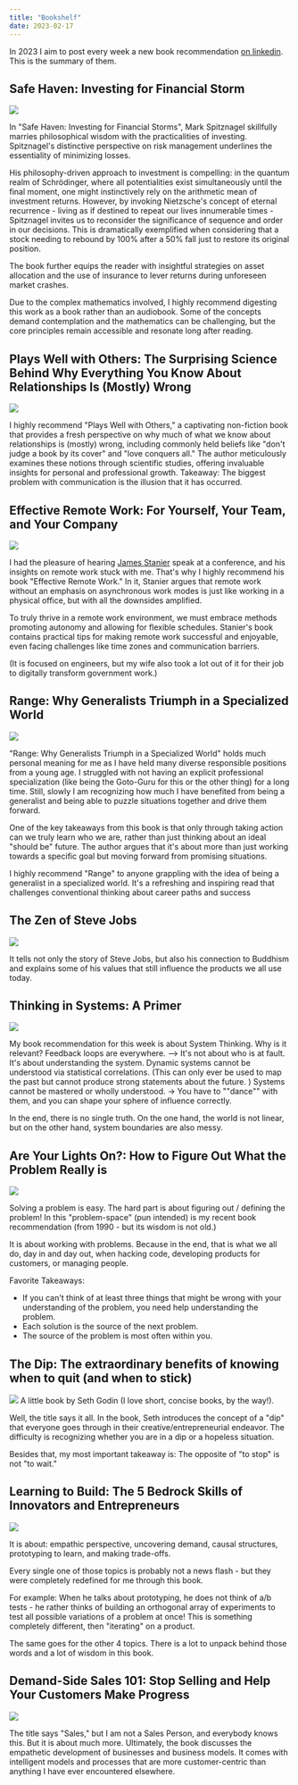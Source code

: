 ```yaml
---
title: "Bookshelf"
date: 2023-02-17
---
```


In 2023 I aim to post every week a new book recommendation [on linkedin](https://www.linkedin.com/in/klaus-breyer/). This is the summary of them.

## Safe Haven: Investing for Financial Storm

[![](haven.png#small)](https://amzn.to/3MWq38X "Buy it on Amazon")

In "Safe Haven: Investing for Financial Storms", Mark Spitznagel skillfully marries philosophical wisdom with the practicalities of investing. Spitznagel's distinctive perspective on risk management underlines the essentiality of minimizing losses.

His philosophy-driven approach to investment is compelling: in the quantum realm of Schrödinger, where all potentialities exist simultaneously until the final moment, one might instinctively rely on the arithmetic mean of investment returns. However, by invoking Nietzsche's concept of eternal recurrence - living as if destined to repeat our lives innumerable times - Spitznagel invites us to reconsider the significance of sequence and order in our decisions. This is dramatically exemplified when considering that a stock needing to rebound by 100% after a 50% fall just to restore its original position.

The book further equips the reader with insightful strategies on asset allocation and the use of insurance to lever returns during unforeseen market crashes.

Due to the complex mathematics involved, I highly recommend digesting this work as a book rather than an audiobook. Some of the concepts demand contemplation and the mathematics can be challenging, but the core principles remain accessible and resonate long after reading.

## Plays Well with Others: The Surprising Science Behind Why Everything You Know About Relationships Is (Mostly) Wrong

[![](plays.png#small)](https://amzn.to/3L0VDCo "Buy it on Amazon")

I highly recommend "Plays Well with Others," a captivating non-fiction book that provides a fresh perspective on why much of what we know about relationships is (mostly) wrong, including commonly held beliefs like "don't judge a book by its cover" and "love conquers all." The author meticulously examines these notions through scientific studies, offering invaluable insights for personal and professional growth.
Takeaway: The biggest problem with communication is the illusion that it has occurred.

## Effective Remote Work: For Yourself, Your Team, and Your Company

[![](remote.png#small)](https://amzn.to/3z5WxqO "Buy it on Amazon")

I had the pleasure of hearing [James Stanier](https://www.theengineeringmanager.com/) speak at a conference, and his insights on remote work stuck with me. That's why I highly recommend his book "Effective Remote Work." In it, Stanier argues that remote work without an emphasis on asynchronous work modes is just like working in a physical office, but with all the downsides amplified.

To truly thrive in a remote work environment, we must embrace methods promoting autonomy and allowing for flexible schedules. Stanier's book contains practical tips for making remote work successful and enjoyable, even facing challenges like time zones and communication barriers.

(It is focused on engineers, but my wife also took a lot out of it for their job to digitally transform government work.)

## Range: Why Generalists Triumph in a Specialized World

[![](range.png#small)](https://amzn.to/3LgttE7 "Buy it on Amazon")

"Range: Why Generalists Triumph in a Specialized World" holds much personal meaning for me as I have held many diverse responsible positions from a young age. I struggled with not having an explicit professional specialization (like being the Goto-Guru for this or the other thing) for a long time. Still, slowly I am recognizing how much I have benefited from being a generalist and being able to puzzle situations together and drive them forward.

One of the key takeaways from this book is that only through taking action can we truly learn who we are, rather than just thinking about an ideal "should be" future. The author argues that it's about more than just working towards a specific goal but moving forward from promising situations.

I highly recommend "Range" to anyone grappling with the idea of being a generalist in a specialized world. It's a refreshing and inspiring read that challenges conventional thinking about career paths and success

## The Zen of Steve Jobs

[![](jobs.png#small)](https://amzn.to/3ZChPaM "Buy it on Amazon")

It tells not only the story of Steve Jobs, but also his connection to Buddhism and explains some of his values that still influence the products we all use today.

## Thinking in Systems: A Primer

[![](systems.png#small)](https://amzn.to/3lZmQf0 "Buy it on Amazon")

My book recommendation for this week is about System Thinking.
Why is it relevant? Feedback loops are everywhere. --> It's not about who is at fault. It's about understanding the system.
Dynamic systems cannot be understood via statistical correlations. (This can only ever be used to map the past but cannot produce strong statements about the future. )
Systems cannot be mastered or wholly understood. -> You have to ""dance"" with them, and you can shape your sphere of influence correctly.

In the end, there is no single truth. On the one hand, the world is not linear, but on the other hand, system boundaries are also messy.

## Are Your Lights On?: How to Figure Out What the Problem Really is

[![](lights-on.png#small)](https://amzn.to/3Xn9g1Y "Buy it on Amazon")

Solving a problem is easy. The hard part is about figuring out / defining the problem!
In this "problem-space" (pun intended) is my recent book recommendation (from 1990 - but its wisdom is not old.)

It is about working with problems. Because in the end, that is what we all do, day in and day out, when hacking code, developing products for customers, or managing people.

Favorite Takeaways:

- If you can't think of at least three things that might be wrong with your understanding of the problem, you need help understanding the problem.
- Each solution is the source of the next problem.
- The source of the problem is most often within you.

## The Dip: The extraordinary benefits of knowing when to quit (and when to stick)

[![](dip.png#small)](https://amzn.to/40uteL1 "Buy it on Amazon")
A little book by Seth Godin (I love short, concise books, by the way!).

Well, the title says it all. In the book, Seth introduces the concept of a "dip" that everyone goes through in their creative/entrepreneurial endeavor. The difficulty is recognizing whether you are in a dip or a hopeless situation.

Besides that, my most important takeaway is: The opposite of "to stop" is not "to wait."

## Learning to Build: The 5 Bedrock Skills of Innovators and Entrepreneurs

[![](learning-build.png#small)](https://amzn.to/3lJ6Nll "Buy it on Amazon")

It is about: empathic perspective, uncovering demand, causal structures, prototyping to learn, and making trade-offs.

Every single one of those topics is probably not a news flash - but they were completely redefined for me through this book.

For example: When he talks about prototyping, he does not think of a/b tests - he rather thinks of building an orthogonal array of experiments to test all possible variations of a problem at once!
This is something completely different, then "iterating" on a product.

The same goes for the other 4 topics. There is a lot to unpack behind those words and a lot of wisdom in this book.

## Demand-Side Sales 101: Stop Selling and Help Your Customers Make Progress

[![](demand-sales.png#small)](https://amzn.to/3kIZj0V "Buy it on Amazon")

The title says "Sales," but I am not a Sales Person, and everybody knows this. But it is about much more. Ultimately, the book discusses the empathetic development of businesses and business models. It comes with intelligent models and processes that are more customer-centric than anything I have ever encountered elsewhere.

